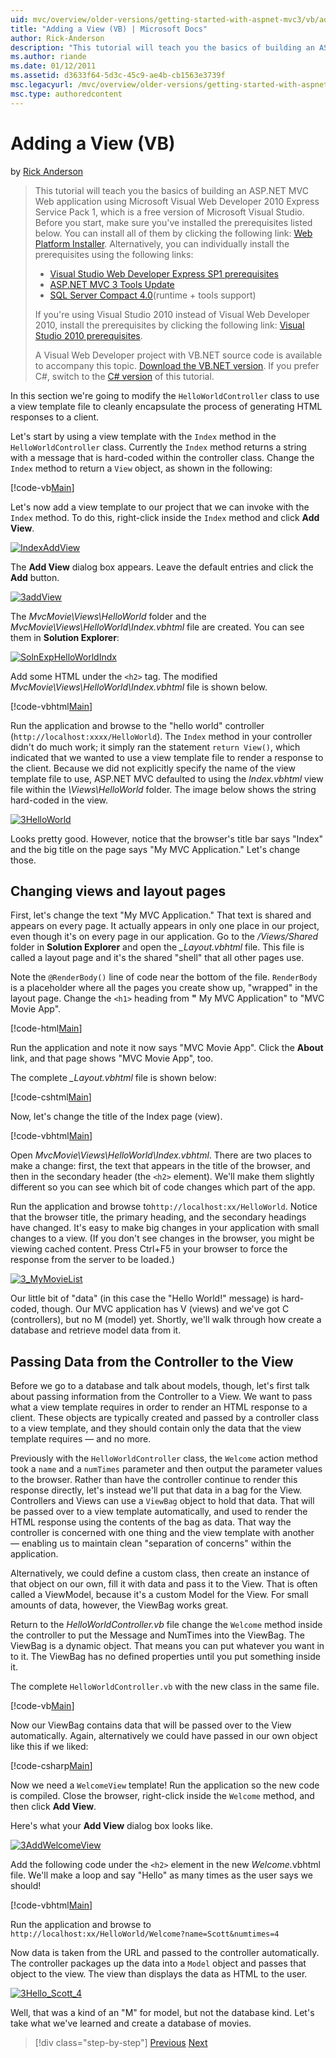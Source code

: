 ```yaml
---
uid: mvc/overview/older-versions/getting-started-with-aspnet-mvc3/vb/adding-a-view
title: "Adding a View (VB) | Microsoft Docs"
author: Rick-Anderson
description: "This tutorial will teach you the basics of building an ASP.NET MVC Web application using Microsoft Visual Web Developer 2010 Express Service Pack 1, which is..."
ms.author: riande
ms.date: 01/12/2011
ms.assetid: d3633f64-5d3c-45c9-ae4b-cb1563e3739f
msc.legacyurl: /mvc/overview/older-versions/getting-started-with-aspnet-mvc3/vb/adding-a-view
msc.type: authoredcontent
---
```

Adding a View (VB)
====================
by [Rick Anderson](https://github.com/Rick-Anderson)

> This tutorial will teach you the basics of building an ASP.NET MVC Web application using Microsoft Visual Web Developer 2010 Express Service Pack 1, which is a free version of Microsoft Visual Studio. Before you start, make sure you've installed the prerequisites listed below. You can install all of them by clicking the following link: [Web Platform Installer](https://www.microsoft.com/web/gallery/install.aspx?appid=VWD2010SP1Pack). Alternatively, you can individually install the prerequisites using the following links:
> 
> - [Visual Studio Web Developer Express SP1 prerequisites](https://www.microsoft.com/web/gallery/install.aspx?appid=VWD2010SP1Pack)
> - [ASP.NET MVC 3 Tools Update](https://www.microsoft.com/web/gallery/install.aspx?appsxml=&amp;appid=MVC3)
> - [SQL Server Compact 4.0](https://www.microsoft.com/web/gallery/install.aspx?appid=SQLCE;SQLCEVSTools_4_0)(runtime + tools support)
> 
> If you're using Visual Studio 2010 instead of Visual Web Developer 2010, install the prerequisites by clicking the following link: [Visual Studio 2010 prerequisites](https://www.microsoft.com/web/gallery/install.aspx?appsxml=&amp;appid=VS2010SP1Pack).
> 
> A Visual Web Developer project with VB.NET source code is available to accompany this topic. [Download the VB.NET version](https://code.msdn.microsoft.com/Introduction-to-MVC-3-10d1b098). If you prefer C#, switch to the [C# version](../cs/adding-a-view.md) of this tutorial.


In this section we're going to modify the `HelloWorldController` class to use a view template file to cleanly encapsulate the process of generating HTML responses to a client.

Let's start by using a view template with the `Index` method in the `HelloWorldController` class. Currently the `Index` method returns a string with a message that is hard-coded within the controller class. Change the `Index` method to return a `View` object, as shown in the following:

[!code-vb[Main](adding-a-view/samples/sample1.vb)]

Let's now add a view template to our project that we can invoke with the `Index` method. To do this, right-click inside the `Index` method and click **Add View**.

[![IndexAddView](adding-a-view/_static/image2.png "IndexAddView")](adding-a-view/_static/image1.png)

The **Add View** dialog box appears. Leave the default entries and click the **Add** button.

[![3addView](adding-a-view/_static/image4.png "3addView")](adding-a-view/_static/image3.png)

The *MvcMovie\Views\HelloWorld* folder and the *MvcMovie\Views\HelloWorld\Index.vbhtml* file are created. You can see them in **Solution Explorer**:

[![SolnExpHelloWorldIndx](adding-a-view/_static/image6.png "SolnExpHelloWorldIndx")](adding-a-view/_static/image5.png)

Add some HTML under the `<h2>` tag. The modified *MvcMovie\Views\HelloWorld\Index.vbhtml* file is shown below.

[!code-vbhtml[Main](adding-a-view/samples/sample2.vbhtml)]

Run the application and browse to the &quot;hello world&quot; controller (`http://localhost:xxxx/HelloWorld`). The `Index` method in your controller didn't do much work; it simply ran the statement `return View()`, which indicated that we wanted to use a view template file to render a response to the client. Because we did not explicitly specify the name of the view template file to use, ASP.NET MVC defaulted to using the *Index.vbhtml* view file within the *\Views\HelloWorld* folder. The image below shows the string hard-coded in the view.

[![3HelloWorld](adding-a-view/_static/image8.png "3HelloWorld")](adding-a-view/_static/image7.png)

Looks pretty good. However, notice that the browser's title bar says &quot;Index&quot; and the big title on the page says &quot;My MVC Application.&quot; Let's change those.

## Changing views and layout pages

First, let's change the text &quot;My MVC Application.&quot; That text is shared and appears on every page. It actually appears in only one place in our project, even though it's on every page in our application. Go to the */Views/Shared* folder in **Solution Explorer** and open the *\_Layout.vbhtml* file. This file is called a layout page and it's the shared &quot;shell&quot; that all other pages use.

Note the `@RenderBody()` line of code near the bottom of the file. `RenderBody` is a placeholder where all the pages you create show up, &quot;wrapped&quot; in the layout page. Change the `<h1>` heading from **&quot;** My MVC Application&quot; to &quot;MVC Movie App&quot;.

[!code-html[Main](adding-a-view/samples/sample3.html)]

Run the application and note it now says &quot;MVC Movie App&quot;. Click the **About** link, and that page shows &quot;MVC Movie App&quot;, too.

The complete *\_Layout.vbhtml* file is shown below:

[!code-cshtml[Main](adding-a-view/samples/sample4.cshtml)]

Now, let's change the title of the Index page (view).

[!code-vbhtml[Main](adding-a-view/samples/sample5.vbhtml)]

Open *MvcMovie\Views\HelloWorld\Index.vbhtml*. There are two places to make a change: first, the text that appears in the title of the browser, and then in the secondary header (the `<h2>` element). We'll make them slightly different so you can see which bit of code changes which part of the app.

Run the application and browse to`http://localhost:xx/HelloWorld`. Notice that the browser title, the primary heading, and the secondary headings have changed. It's easy to make big changes in your application with small changes to a view. (If you don't see changes in the browser, you might be viewing cached content. Press Ctrl+F5 in your browser to force the response from the server to be loaded.)

[![3_MyMovieList](adding-a-view/_static/image10.png "3_MyMovieList")](adding-a-view/_static/image9.png)

Our little bit of &quot;data&quot; (in this case the &quot;Hello World!&quot; message) is hard-coded, though. Our MVC application has V (views) and we've got C (controllers), but no M (model) yet. Shortly, we'll walk through how create a database and retrieve model data from it.

## Passing Data from the Controller to the View

Before we go to a database and talk about models, though, let's first talk about passing information from the Controller to a View. We want to pass what a view template requires in order to render an HTML response to a client. These objects are typically created and passed by a controller class to a view template, and they should contain only the data that the view template requires — and no more.

Previously with the `HelloWorldController` class, the `Welcome` action method took a `name` and a `numTimes` parameter and then output the parameter values to the browser. Rather than have the controller continue to render this response directly, let's instead we'll put that data in a bag for the View. Controllers and Views can use a `ViewBag` object to hold that data. That will be passed over to a view template automatically, and used to render the HTML response using the contents of the bag as data. That way the controller is concerned with one thing and the view template with another — enabling us to maintain clean &quot;separation of concerns&quot; within the application.

Alternatively, we could define a custom class, then create an instance of that object on our own, fill it with data and pass it to the View. That is often called a ViewModel, because it's a custom Model for the View. For small amounts of data, however, the ViewBag works great.

Return to the *HelloWorldController.vb* file change the `Welcome` method inside the controller to put the Message and NumTimes into the ViewBag. The ViewBag is a dynamic object. That means you can put whatever you want in to it. The ViewBag has no defined properties until you put something inside it.

The complete `HelloWorldController.vb` with the new class in the same file.

[!code-vb[Main](adding-a-view/samples/sample6.vb)]

Now our ViewBag contains data that will be passed over to the View automatically. Again, alternatively we could have passed in our own object like this if we liked:

[!code-csharp[Main](adding-a-view/samples/sample7.cs)]

Now we need a `WelcomeView` template! Run the application so the new code is compiled. Close the browser, right-click inside the `Welcome` method, and then click **Add View**.

Here's what your **Add View** dialog box looks like.

[![3AddWelcomeView](adding-a-view/_static/image12.png "3AddWelcomeView")](adding-a-view/_static/image11.png)

Add the following code under the `<h2>` element in the new <em>Welcome.</em>vbhtml file. We'll make a loop and say &quot;Hello&quot; as many times as the user says we should!

[!code-vbhtml[Main](adding-a-view/samples/sample8.vbhtml)]

Run the application and browse to `http://localhost:xx/HelloWorld/Welcome?name=Scott&numtimes=4`

Now data is taken from the URL and passed to the controller automatically. The controller packages up the data into a `Model` object and passes that object to the view. The view than displays the data as HTML to the user.

[![3Hello_Scott_4](adding-a-view/_static/image14.png "3Hello_Scott_4")](adding-a-view/_static/image13.png)

Well, that was a kind of an &quot;M&quot; for model, but not the database kind. Let's take what we've learned and create a database of movies.

> [!div class="step-by-step"]
> [Previous](adding-a-controller.md)
> [Next](adding-a-model.md)
